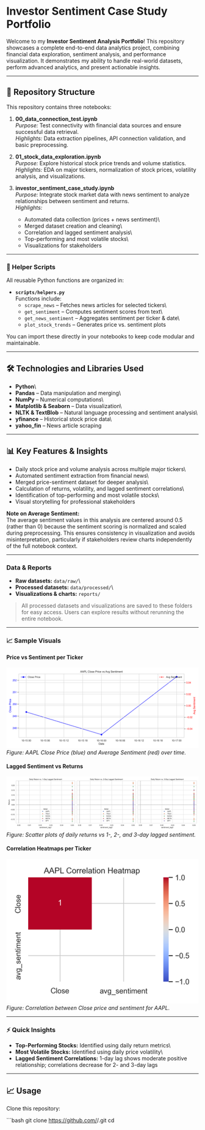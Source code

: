 # Investor Sentiment Case Study Portfolio

Welcome to my **Investor Sentiment Analysis Portfolio**! This repository showcases a complete end-to-end data analytics project, combining financial data exploration, sentiment analysis, and performance visualization. It demonstrates my ability to handle real-world datasets, perform advanced analytics, and present actionable insights.

------------------------------------------------------------------------

## 📂 Repository Structure

This repository contains three notebooks:

1.  **00_data_connection_test.ipynb**\
    *Purpose:* Test connectivity with financial data sources and ensure successful data retrieval.\
    *Highlights:* Data extraction pipelines, API connection validation, and basic preprocessing.

2.  **01_stock_data_exploration.ipynb**\
    *Purpose:* Explore historical stock price trends and volume statistics.\
    *Highlights:* EDA on major tickers, normalization of stock prices, volatility analysis, and visualizations.

3.  **investor_sentiment_case_study.ipynb**\
    *Purpose:* Integrate stock market data with news sentiment to analyze relationships between sentiment and returns.\
    *Highlights:*

    -   Automated data collection (prices + news sentiment)\
    -   Merged dataset creation and cleaning\
    -   Correlation and lagged sentiment analysis\
    -   Top-performing and most volatile stocks\
    -   Visualizations for stakeholders

------------------------------------------------------------------------

### 📝 Helper Scripts

All reusable Python functions are organized in:

-   **`scripts/helpers.py`**\
    Functions include:
    -   `scrape_news` – Fetches news articles for selected tickers\
    -   `get_sentiment` – Computes sentiment scores from text\
    -   `get_news_sentiment` – Aggregates sentiment per ticker & date\
    -   `plot_stock_trends` – Generates price vs. sentiment plots

You can import these directly in your notebooks to keep code modular and maintainable.

------------------------------------------------------------------------

## 🛠 Technologies and Libraries Used

-   **Python**\
-   **Pandas** – Data manipulation and merging\
-   **NumPy** – Numerical computations\
-   **Matplotlib & Seaborn** – Data visualization\
-   **NLTK & TextBlob** – Natural language processing and sentiment analysis\
-   **yfinance** – Historical stock price data\
-   **yahoo_fin** – News article scraping

------------------------------------------------------------------------

## 📊 Key Features & Insights

-   Daily stock price and volume analysis across multiple major tickers\
-   Automated sentiment extraction from financial news\
-   Merged price-sentiment dataset for deeper analysis\
-   Calculation of returns, volatility, and lagged sentiment correlations\
-   Identification of top-performing and most volatile stocks\
-   Visual storytelling for professional stakeholders

**Note on Average Sentiment:**\
The average sentiment values in this analysis are centered around 0.5 (rather than 0) because the sentiment scoring is normalized and scaled during preprocessing. This ensures consistency in visualization and avoids misinterpretation, particularly if stakeholders review charts independently of the full notebook context.

------------------------------------------------------------------------

### Data & Reports

-   **Raw datasets:** `data/raw/`\
-   **Processed datasets:** `data/processed/`\
-   **Visualizations & charts:** `reports/`

> All processed datasets and visualizations are saved to these folders for easy access. Users can explore results without rerunning the entire notebook.

------------------------------------------------------------------------

### 📈 Sample Visuals

#### Price vs Sentiment per Ticker

![AAPL Close Price vs Avg Sentiment](reports/AAPL_price_sentiment.png) *Figure: AAPL Close Price (blue) and Average Sentiment (red) over time.*

#### Lagged Sentiment vs Returns

![Lagged Sentiment vs Returns](reports/lagged_sentiment_vs_returns.png) *Figure: Scatter plots of daily returns vs 1-, 2-, and 3-day lagged sentiment.*

#### Correlation Heatmaps per Ticker

![AAPL Correlation Heatmap](reports/AAPL_correlation_heatmap.png) *Figure: Correlation between Close price and sentiment for AAPL.*

------------------------------------------------------------------------

### ⚡ Quick Insights

-   **Top-Performing Stocks:** Identified using daily return metrics\
-   **Most Volatile Stocks:** Identified using daily price volatility\
-   **Lagged Sentiment Correlations:** 1-day lag shows moderate positive relationship; correlations decrease for 2- and 3-day lags

------------------------------------------------------------------------

## 📈 Usage

Clone this repository:

\`\`\`bash git clone <https://github.com/><your-username>/<repo-name>.git cd <repo-name>
